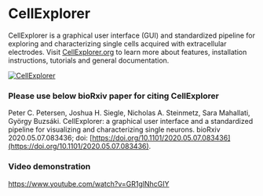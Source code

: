 # CellExplorer
CellExplorer is a graphical user interface (GUI) and standardized pipeline for exploring and characterizing single cells acquired with extracellular electrodes. Visit [CellExplorer.org](https://cellexplorer.org/) to learn more about features, installation instructions, tutorials and general documentation.

<a href="https://cellexplorer.org/">![CellExplorer](https://buzsakilab.com/wp/wp-content/uploads/2020/05/CellExplorerInterface-1200x730-1.jpg)</a>
### Please use below bioRxiv paper for citing CellExplorer
Peter C. Petersen, Joshua H. Siegle, Nicholas A. Steinmetz, Sara Mahallati, György Buzsáki. CellExplorer: a graphical user interface and a standardized pipeline for visualizing and characterizing single neurons. bioRxiv 2020.05.07.083436; doi: [https://doi.org/10.1101/2020.05.07.083436](https://doi.org/10.1101/2020.05.07.083436).

### Video demonstration
https://www.youtube.com/watch?v=GR1glNhcGIY
